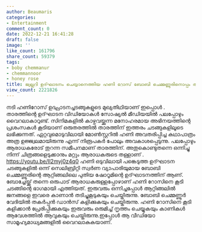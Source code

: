 ```yaml
---
author: Beaumaris
categories:
- Entertainment
comment_count: 0
date: 2022-12-21 16:41:28
draft: false
image: ''
like_count: 161796
share_count: 59379
tags:
- boby chemmanur
- chemmannoor
- honey rose
title: ജ്വല്ലറി ഉദ്‌ഘാടനം ചെയ്യാനെത്തിയ ഹണി റോസ് ബോബി ചെമ്മണ്ണൂരിനൊപ്പം തകർപ്പൻ ഡാൻസ്
view_count: 2221826
---
```


നടി ഹണിറോസ് ഉദ്ഘാടനച്ചടങ്ങുകളുടെ മുഖ്യതിഥിയാണ് ഇപ്പൊൾ . താരത്തിന്റെ ഉദ്‌ഘാടന വിഡിയോകൾ സോഷ്യൽ മീഡിയയിൽ പലപ്പോഴും വൈറലാകാറുണ്ട്. സിനിമകളിൽ കാഴ്ചവയ്ക്കുന്ന മനോഹരമായ അഭിനയത്തിന്റെ പ്രശംസകൾ കൂടിയാണ് ഒരുതരത്തിൽ താരത്തിന് ഇത്തരം ചടങ്ങുകളിലൂടെ ലഭിക്കുന്നത്. ഏറ്റവുമൊടുവിലായി മോൺസ്റ്ററിൽ ഹണി അവതരിപ്പിച്ച കഥാപാത്രം അത്ര ഉജ്ജ്വലമായിരുന്നു എന്ന് നിരൂപകർ പോലും അവകാശപ്പെടുന്നു. പലപ്പോഴും ആരാധകരോട് തുറന്ന സമീപനമാണ് താരത്തിന്. അതുകൊണ്ടുതന്നെ ഒന്നിച്ചു നിന്ന് ചിത്രങ്ങളെടുക്കാനും മറ്റും ആരാധകരുടെ തള്ളാണ് . https://youtu.be/Il2myj0z4q0 ഹണി ഒടുവിലായി പങ്കെടുത്ത ഉദ്‌ഘാടന ചടങ്ങുകളിൽ ഒന്ന് സെലിബ്രിറ്റി സ്വർണ വ്യാപാരിയുമായ ബോബി ചെമ്മണ്ണൂരിന്റെ ആറ്റിങ്ങലിലെ പുതിയ ഷോറൂമിന്റെ ഉദ്‌ഘാടനത്തിന് ആണ്. ബോച്ചേയ്ക്ക് തന്നെ ഒരുപാട് ആരാധകരുള്ളപ്പോഴാണ് ഹണി റോസിനെ കൂടി ചടങ്ങിന്റെ ഭാഗമായി എത്തിയത്. ഇരുവരും ഒന്നിച്ചപ്പോൾ ആറ്റിങ്ങലിൽ ജനങ്ങളെ ഇവരെ കാണാൻ തടിച്ചുകൂടുകയും ചെയ്തിരുന്നു. ബോബി ചെമ്മണ്ണൂർ വേദിയിൽ തകർപ്പൻ ഡാൻസ് കളിക്കുകയും ചെയ്തിരുന്നു. ഹണി റോസിനെ കൂടി കളിക്കാൻ പ്രേരിപ്പിക്കുകയും ഇരുവരും ഒരുമിച്ച് നൃത്തം ചെയ്യുകയും കാണികൾ ആവേശത്തിൽ ആവുകയും ചെയ്തിരുന്നു.ഇപ്പോൾ ആ വീഡിയോ സാമൂഹ്യമാധ്യമങ്ങളിൽ വൈറലാകുകയാണ്.